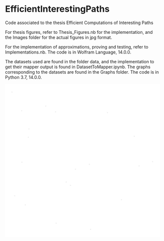 # EfficientInterestingPaths
Code associated to the thesis Efficient Computations of Interesting Paths

For thesis figures, refer to Thesis_Figures.nb for the implementation, and the Images folder for the actual figures in jpg format.

For the implementation of approximations, proving and testing, refer to Implementations.nb.
The code is in Wolfram Language, 14.0.0.

The datasets used are found in the folder data, and the implementation to get their mapper output is found in DatasetToMapper.ipynb.
The graphs corresponding to the datasets are found in the Graphs folder.
The code is in Python 3.7, 14.0.0.

![2 dimensional simplex demonstrating the persistent homology of a random dataset](https://github.com/MarkCycVic/EfficientInterestingPaths/blob/main/Images/complex2poly.gif?raw=true)
